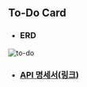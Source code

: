 ## To-Do Card



* ### ERD
  
![to-do](https://github.com/HEEEUN9812/to-do-card/assets/154495684/8d45c8c9-2a10-440a-a18c-894a637b25ef)




* ### [API 명세서(링크)](https://fog-diadem-677.notion.site/dbc77a8b75b048638493358c5f215074?v=b184171db0da42159e83d4c91edb000e&pvs=4)
